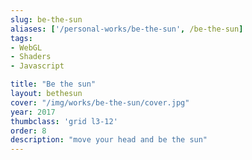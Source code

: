 ```yaml
---
slug: be-the-sun
aliases: ['/personal-works/be-the-sun', /be-the-sun]
tags:
- WebGL
- Shaders
- Javascript

title: "Be the sun"
layout: bethesun
cover: "/img/works/be-the-sun/cover.jpg"
year: 2017
thumbclass: 'grid l3-12'
order: 8
description: "move your head and be the sun"
---
```


